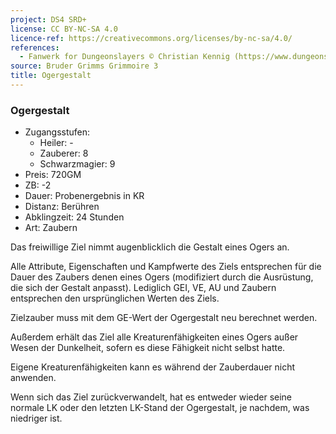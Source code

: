 ```yaml
---
project: DS4 SRD+
license: CC BY-NC-SA 4.0
licence-ref: https://creativecommons.org/licenses/by-nc-sa/4.0/
references: 
  - Fanwerk for Dungeonslayers © Christian Kennig (https://www.dungeonslayers.net/)
source: Bruder Grimms Grimmoire 3
title: Ogergestalt
---
```


### Ogergestalt

- Zugangsstufen:
  - Heiler: -
  - Zauberer: 8
  - Schwarzmagier: 9
- Preis: 720GM
- ZB: -2
- Dauer: Probenergebnis in KR
- Distanz: Berühren
- Abklingzeit: 24 Stunden
- Art: Zaubern

Das freiwillige Ziel nimmt augenblicklich die Gestalt eines Ogers an.

Alle Attribute, Eigenschaften und Kampfwerte des Ziels entsprechen für die Dauer des Zaubers denen eines Ogers (modifiziert durch die Ausrüstung, die sich der Gestalt anpasst). Lediglich GEI, VE, AU und Zaubern entsprechen den ursprünglichen Werten des Ziels.

Zielzauber muss mit dem GE-Wert der Ogergestalt neu berechnet werden.

Außerdem erhält das Ziel alle Kreaturenfähigkeiten eines Ogers außer Wesen der Dunkelheit, sofern es diese Fähigkeit nicht selbst hatte.

Eigene Kreaturenfähigkeiten kann es während der Zauberdauer nicht anwenden.

Wenn sich das Ziel zurückverwandelt, hat es entweder wieder seine normale LK oder den letzten LK-Stand der Ogergestalt, je nachdem, was niedriger ist.

